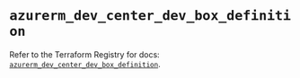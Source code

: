 # `azurerm_dev_center_dev_box_definition`

Refer to the Terraform Registry for docs: [`azurerm_dev_center_dev_box_definition`](https://registry.terraform.io/providers/hashicorp/azurerm/3.112.0/docs/resources/dev_center_dev_box_definition).
